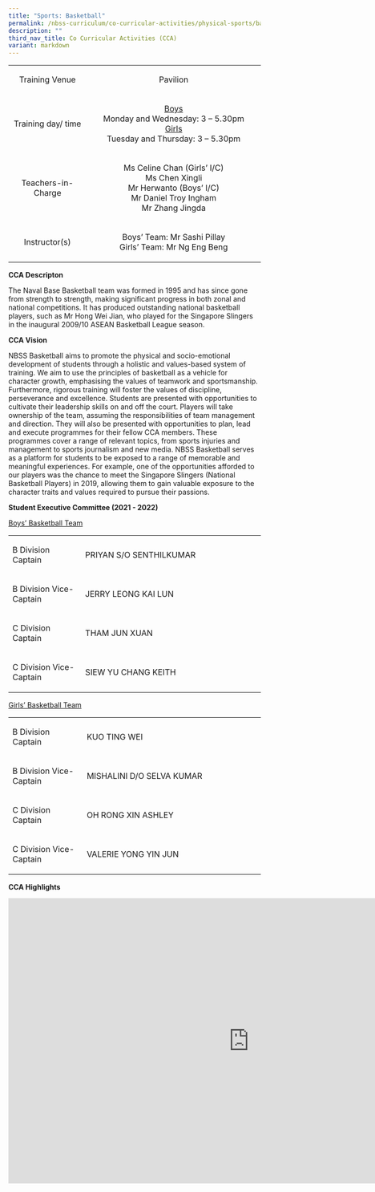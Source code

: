 ```yaml
---
title: "Sports: Basketball"
permalink: /nbss-curriculum/co-curricular-activities/physical-sports/basketball/
description: ""
third_nav_title: Co Curricular Activities (CCA)
variant: markdown
---
```

<table width="0">
<tbody>
<tr>
<td style="text-align: center;" width="161">
<p>Training Venue</p>
</td>
<td style="text-align: center;" width="441">
<p>Pavilion</p>
</td>
</tr>
<tr>
<td style="text-align: center;" width="161">
<p>Training day/ time</p>
</td>
<td style="text-align: center;" width="441">
<p><u>Boys<br></u>Monday and Wednesday: 3 – 5.30pm<br><u>Girls<br></u>Tuesday and Thursday: 3 – 5.30pm</p>
</td>
</tr>
<tr>
<td style="text-align: center;" width="161">
<p>Teachers-in-Charge</p>
</td>
<td style="text-align: center;" width="441">
<p>Ms Celine Chan (Girls’ I/C)<br>Ms Chen Xingli <br>Mr Herwanto (Boys’ I/C)<br>Mr Daniel Troy Ingham<br>Mr Zhang Jingda</p>
</td>
</tr>
<tr>
<td style="text-align: center;" width="161">
<p>Instructor(s)</p>
</td>
<td style="text-align: center;" width="441">
<p>Boys’ Team: Mr Sashi Pillay<br>Girls’ Team: Mr&nbsp;Ng Eng Beng</p>
</td>
</tr>
</tbody>
</table>
<p><strong>CCA Descripton</strong></p>
<p>The Naval Base Basketball team was formed in 1995 and has since gone from strength to strength, making significant progress in both zonal and national competitions. It has produced outstanding national basketball players, such as Mr Hong Wei Jian, who played for the Singapore Slingers in the inaugural 2009/10 ASEAN Basketball League season.</p>
<p><strong>CCA Vision</strong></p>
<p>NBSS Basketball aims to promote the physical and socio-emotional development of students through a holistic and values-based system of training. We aim to use the principles of basketball as a vehicle for character growth, emphasising the values of teamwork and sportsmanship. Furthermore, rigorous training will foster the values of discipline, perseverance and excellence. Students are presented with opportunities to cultivate their leadership skills on and off the court. Players will take ownership of the team, assuming the responsibilities of team management and direction. They will also be presented with opportunities to plan, lead and execute programmes for their fellow CCA members. These programmes cover a range of relevant topics, from sports injuries and management to sports journalism and new media. NBSS Basketball serves as a platform for students to be exposed to a range of memorable and meaningful experiences. For example, one of the opportunities afforded to our players was the chance to meet the Singapore Slingers (National Basketball Players) in 2019, allowing them to gain valuable exposure to the character traits and values required to pursue their passions.&nbsp;</p>
<p><strong>Student Executive Committee (2021 - 2022)</strong></p>
<p><span style="text-decoration: underline;">Boys’ Basketball Team</span></p>
<table width="0">
<tbody>
<tr>
<td width="161">
<p>B Division Captain</p>
</td>
<td width="441">
<p>PRIYAN S/O SENTHILKUMAR</p>
</td>
</tr>
<tr>
<td width="161">
<p>B Division Vice-Captain</p>
</td>
<td width="441">
<p>JERRY LEONG KAI LUN</p>
</td>
</tr>
<tr>
<td width="161">
<p>C Division Captain</p>
</td>
<td width="441">
<p>THAM JUN XUAN</p>
</td>
</tr>
<tr>
<td width="161">
<p>C Division Vice-Captain</p>
</td>
<td width="441">
<p>SIEW YU CHANG KEITH</p>
</td>
</tr>
</tbody>
</table>
<p><span style="text-decoration: underline;">Girls’ Basketball Team</span></p>
<table width="0">
<tbody>
<tr>
<td width="161">
<p>B Division Captain</p>
</td>
<td width="441">
<p>KUO TING WEI</p>
</td>
</tr>
<tr>
<td width="161">
<p>B Division Vice-Captain</p>
</td>
<td width="441">
<p>MISHALINI D/O SELVA KUMAR</p>
</td>
</tr>
<tr>
<td width="161">
<p>C Division Captain</p>
</td>
<td width="441">
<p>OH RONG XIN ASHLEY</p>
</td>
</tr>
<tr>
<td width="161">
<p>C Division Vice-Captain</p>
</td>
<td width="441">
<p>VALERIE YONG YIN JUN</p>
</td>
</tr>
</tbody>
</table>
<p><strong>CCA Highlights</strong></p>
<iframe allowfullscreen="true" height="569" width="960" frameborder="0" src="https://docs.google.com/presentation/d/e/2PACX-1vTM9zUFpyO5NKVg2-7z0aQxwgjz-vznFCWt4M2R1Xi0VKQi4C-8E5qVtZAxuelk-g/embed?start=false&amp;loop=false&amp;delayms=3000"></iframe>


